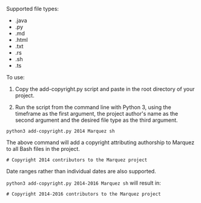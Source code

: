 Supported file types:

* .java
* .py
* .md
* .html
* .txt
* .rs
* .sh
* .ts

To use:

1. Copy the add-copyright.py script and paste in the root directory of your project.

2. Run the script from the command line with Python 3, using the timeframe as the first argument, the project author's name as the second argument and the desired file type as the third argument.

`python3 add-copyright.py 2014 Marquez sh`

The above command will add a copyright attributing authorship to Marquez to all Bash files in the project.

`# Copyright 2014 contributors to the Marquez project`

Date ranges rather than individual dates are also supported.

`python3 add-copyright.py 2014-2016 Marquez sh` will result in:

`# Copyright 2014-2016 contributors to the Marquez project`

